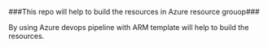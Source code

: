 ###This repo will help to build the resources in Azure resource grouop###

By using Azure devops pipeline with ARM template will help to build the resources.
